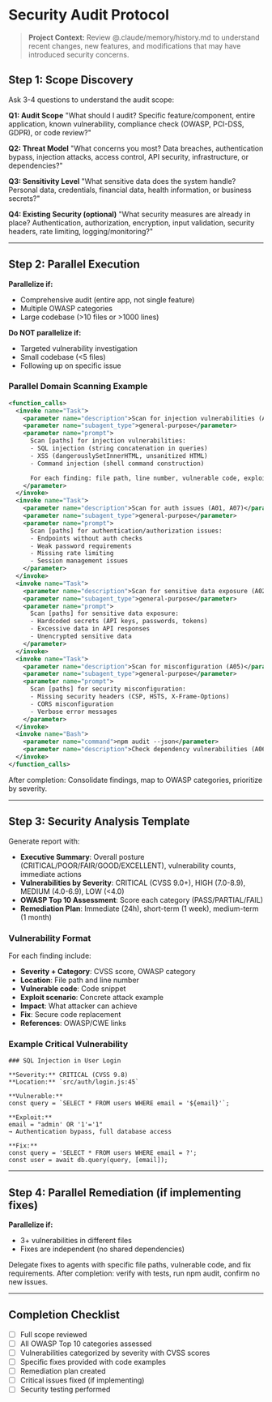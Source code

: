 # Security Audit Protocol

> **Project Context:** Review @.claude/memory/history.md to understand recent changes, new features, and modifications that may have introduced security concerns.

## Step 1: Scope Discovery

Ask 3-4 questions to understand the audit scope:

**Q1: Audit Scope**
"What should I audit? Specific feature/component, entire application, known vulnerability, compliance check (OWASP, PCI-DSS, GDPR), or code review?"

**Q2: Threat Model**
"What concerns you most? Data breaches, authentication bypass, injection attacks, access control, API security, infrastructure, or dependencies?"

**Q3: Sensitivity Level**
"What sensitive data does the system handle? Personal data, credentials, financial data, health information, or business secrets?"

**Q4: Existing Security (optional)**
"What security measures are already in place? Authentication, authorization, encryption, input validation, security headers, rate limiting, logging/monitoring?"

---

## Step 2: Parallel Execution

**Parallelize if:**
- Comprehensive audit (entire app, not single feature)
- Multiple OWASP categories
- Large codebase (>10 files or >1000 lines)

**Do NOT parallelize if:**
- Targeted vulnerability investigation
- Small codebase (<5 files)
- Following up on specific issue

### Parallel Domain Scanning Example

```xml
<function_calls>
  <invoke name="Task">
    <parameter name="description">Scan for injection vulnerabilities (A03)</parameter>
    <parameter name="subagent_type">general-purpose</parameter>
    <parameter name="prompt">
      Scan [paths] for injection vulnerabilities:
      - SQL injection (string concatenation in queries)
      - XSS (dangerouslySetInnerHTML, unsanitized HTML)
      - Command injection (shell command construction)

      For each finding: file path, line number, vulnerable code, exploit scenario, fix with code example.
    </parameter>
  </invoke>
  <invoke name="Task">
    <parameter name="description">Scan for auth issues (A01, A07)</parameter>
    <parameter name="subagent_type">general-purpose</parameter>
    <parameter name="prompt">
      Scan [paths] for authentication/authorization issues:
      - Endpoints without auth checks
      - Weak password requirements
      - Missing rate limiting
      - Session management issues
    </parameter>
  </invoke>
  <invoke name="Task">
    <parameter name="description">Scan for sensitive data exposure (A02)</parameter>
    <parameter name="subagent_type">general-purpose</parameter>
    <parameter name="prompt">
      Scan [paths] for sensitive data exposure:
      - Hardcoded secrets (API keys, passwords, tokens)
      - Excessive data in API responses
      - Unencrypted sensitive data
    </parameter>
  </invoke>
  <invoke name="Task">
    <parameter name="description">Scan for misconfiguration (A05)</parameter>
    <parameter name="subagent_type">general-purpose</parameter>
    <parameter name="prompt">
      Scan [paths] for security misconfiguration:
      - Missing security headers (CSP, HSTS, X-Frame-Options)
      - CORS misconfiguration
      - Verbose error messages
    </parameter>
  </invoke>
  <invoke name="Bash">
    <parameter name="command">npm audit --json</parameter>
    <parameter name="description">Check dependency vulnerabilities (A06)</parameter>
  </invoke>
</function_calls>
```

After completion: Consolidate findings, map to OWASP categories, prioritize by severity.

---

## Step 3: Security Analysis Template

Generate report with:
- **Executive Summary**: Overall posture (CRITICAL/POOR/FAIR/GOOD/EXCELLENT), vulnerability counts, immediate actions
- **Vulnerabilities by Severity**: CRITICAL (CVSS 9.0+), HIGH (7.0-8.9), MEDIUM (4.0-6.9), LOW (<4.0)
- **OWASP Top 10 Assessment**: Score each category (PASS/PARTIAL/FAIL)
- **Remediation Plan**: Immediate (24h), short-term (1 week), medium-term (1 month)

### Vulnerability Format

For each finding include:
- **Severity + Category**: CVSS score, OWASP category
- **Location**: File path and line number
- **Vulnerable code**: Code snippet
- **Exploit scenario**: Concrete attack example
- **Impact**: What attacker can achieve
- **Fix**: Secure code replacement
- **References**: OWASP/CWE links

### Example Critical Vulnerability

```
### SQL Injection in User Login

**Severity:** CRITICAL (CVSS 9.8)
**Location:** `src/auth/login.js:45`

**Vulnerable:**
const query = `SELECT * FROM users WHERE email = '${email}'`;

**Exploit:**
email = "admin' OR '1'='1"
→ Authentication bypass, full database access

**Fix:**
const query = 'SELECT * FROM users WHERE email = ?';
const user = await db.query(query, [email]);
```

---

## Step 4: Parallel Remediation (if implementing fixes)

**Parallelize if:**
- 3+ vulnerabilities in different files
- Fixes are independent (no shared dependencies)

Delegate fixes to agents with specific file paths, vulnerable code, and fix requirements. After completion: verify with tests, run npm audit, confirm no new issues.

---

## Completion Checklist

- [ ] Full scope reviewed
- [ ] All OWASP Top 10 categories assessed
- [ ] Vulnerabilities categorized by severity with CVSS scores
- [ ] Specific fixes provided with code examples
- [ ] Remediation plan created
- [ ] Critical issues fixed (if implementing)
- [ ] Security testing performed
